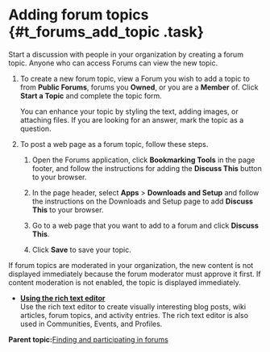 # Adding forum topics {#t_forums_add_topic .task}

Start a discussion with people in your organization by creating a forum topic. Anyone who can access Forums can view the new topic.

1.  To create a new forum topic, view a Forum you wish to add a topic to from **Public Forums**, forums you **Owned**, or you are a **Member** of. Click **Start a Topic** and complete the topic form.

    You can enhance your topic by styling the text, adding images, or attaching files. If you are looking for an answer, mark the topic as a question.

2.  To post a web page as a forum topic, follow these steps.

    1.  Open the Forums application, click **Bookmarking Tools** in the page footer, and follow the instructions for adding the **Discuss This** button to your browser.

    2.  In the page header, select **Apps** \> **Downloads and Setup** and follow the instructions on the Downloads and Setup page to add **Discuss This** to your browser.

    3.  Go to a web page that you want to add to a forum and click **Discuss This**.

    4.  Click **Save** to save your topic.


If forum topics are moderated in your organization, the new content is not displayed immediately because the forum moderator must approve it first. If content moderation is not enabled, the topic is displayed immediately.

-   **[Using the rich text editor](../eucommon/eucommon_ckeditor.md)**  
Use the rich text editor to create visually interesting blog posts, wiki articles, forum topics, and activity entries. The rich text editor is also used in Communities, Events, and Profiles.

**Parent topic:**[Finding and participating in forums](../forums/t_forums_view_topics.md)

